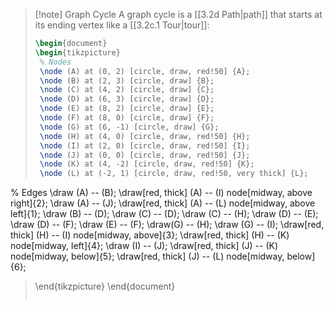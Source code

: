 >[!note] Graph Cycle
>A graph cycle is a [[3.2d Path|path]] that starts at its ending vertex like a [[3.2c.1 Tour|tour]]:
>```tikz
>\begin{document}
>\begin{tikzpicture}
>  % Nodes
>  \node (A) at (0, 2) [circle, draw, red!50] {A};
>  \node (B) at (2, 3) [circle, draw] {B};
>  \node (C) at (4, 2) [circle, draw] {C};
>  \node (D) at (6, 3) [circle, draw] {D};
>  \node (E) at (8, 2) [circle, draw] {E};
>  \node (F) at (8, 0) [circle, draw] {F};
>  \node (G) at (6, -1) [circle, draw] {G};
>  \node (H) at (4, 0) [circle, draw, red!50] {H};
>  \node (I) at (2, 0) [circle, draw, red!50] {I};
>  \node (J) at (0, 0) [circle, draw, red!50] {J};
>  \node (K) at (4, -2) [circle, draw, red!50] {K};
>  \node (L) at (-2, 1) [circle, draw, red!50, very thick] {L};
>
  % Edges
  \draw (A) -- (B);
  \draw[red, thick] (A) -- (I) node[midway, above right]{2};
  \draw (A) -- (J);
  \draw[red, thick] (A) -- (L) node[midway, above left]{1};
  \draw (B) -- (D);
  \draw (C) -- (D);
  \draw (C) -- (H);
  \draw (D) -- (E);
  \draw (D) -- (F);
  \draw (E) -- (F);
  \draw(G) -- (H);
  \draw (G) -- (I);
  \draw[red, thick] (H) -- (I) node[midway, above]{3};
  \draw[red, thick] (H) -- (K) node[midway, left]{4};
  \draw (I) -- (J);
  \draw[red, thick] (J) -- (K) node[midway, below]{5};
  \draw[red, thick] (J) -- (L) node[midway, below]{6};
>
>\end{tikzpicture}
\end{document}
>```



